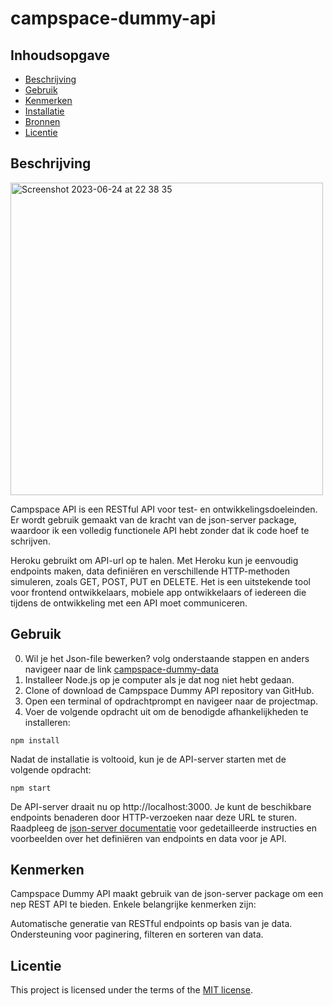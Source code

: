 


#  campspace-dummy-api
<!-- Geef je project een titel en schrijf in één zin wat het is -->

## Inhoudsopgave

  * [Beschrijving](#beschrijving)
  * [Gebruik](#gebruik)
  * [Kenmerken](#kenmerken)
  * [Installatie](#installatie)
  * [Bronnen](#bronnen)
  * [Licentie](#licentie)

## Beschrijving

<img width="500" alt="Screenshot 2023-06-24 at 22 38 35" src="https://github.com/mcphendriks/campspace-dummy-api/assets/106346778/0e4f2226-741f-4daf-874d-7ed8b7f4ab64">

Campspace API is een RESTful API voor test- en ontwikkelingsdoeleinden. Er wordt gebruik gemaakt van de kracht van de json-server package, waardoor ik een volledig functionele API hebt zonder dat ik code hoef te schrijven.

Heroku gebruikt om API-url op te halen. 
Met Heroku  kun je eenvoudig endpoints maken, data definiëren en verschillende HTTP-methoden simuleren, zoals GET, POST, PUT en DELETE. Het is een uitstekende tool voor frontend ontwikkelaars, mobiele app ontwikkelaars of iedereen die tijdens de ontwikkeling met een API moet communiceren.

## Gebruik
0. Wil je het Json-file bewerken? volg onderstaande stappen en anders navigeer naar de link [campspace-dummy-data](https://campspace-dummy-data-test-a454ba90df28.herokuapp.com/hosts)
1. Installeer Node.js op je computer als je dat nog niet hebt gedaan.
2. Clone of download de Campspace Dummy API repository van GitHub.
3. Open een terminal of opdrachtprompt en navigeer naar de projectmap.
4. Voer de volgende opdracht uit om de benodigde afhankelijkheden te installeren:

```
npm install
```

Nadat de installatie is voltooid, kun je de API-server starten met de volgende opdracht:

```
npm start
```
De API-server draait nu op http://localhost:3000. Je kunt de beschikbare endpoints benaderen door HTTP-verzoeken naar deze URL te sturen.
Raadpleeg de [json-server documentatie](./https://github.com/typicode/json-server) voor gedetailleerde instructies en voorbeelden over het definiëren van endpoints en data voor je API.

## Kenmerken
Campspace Dummy API maakt gebruik van de json-server package om een nep REST API te bieden. Enkele belangrijke kenmerken zijn:

Automatische generatie van RESTful endpoints op basis van je data.
Ondersteuning voor paginering, filteren en sorteren van data.


## Licentie

This project is licensed under the terms of the [MIT license](./LICENSE).
